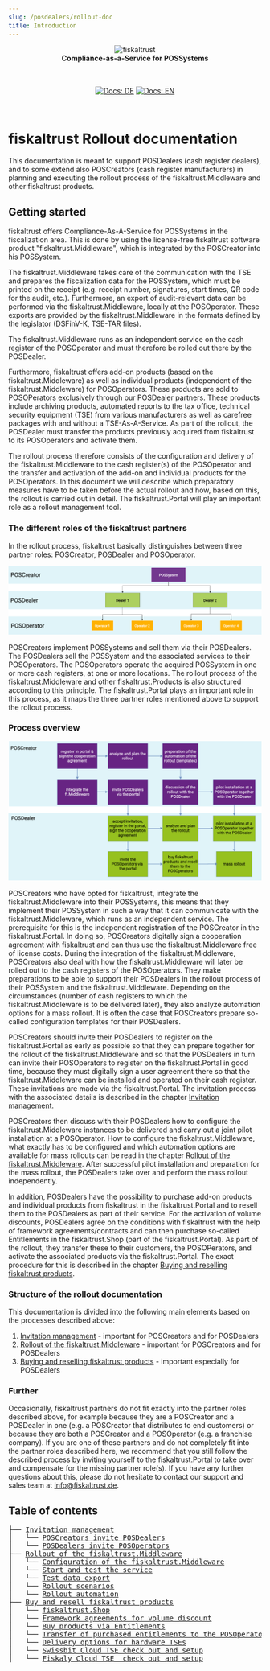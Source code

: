 ```yaml
---
slug: /posdealers/rollout-doc
title: Introduction
---
```


<div align="center" className="hide-in-docs">
<img alt="fiskaltrust" src="../images/fiskaltrust-icon.png" width="450" />
<br/>
<strong>Compliance-as-a-Service for POSSystems</strong>
<br/>
<br/>
<br/>
</div>
<p align="center" className="hide-in-docs">
<a href="../de/README.md"><img alt="Docs: DE" src="https://img.shields.io/badge/docs-DE-blue" /></a>
<a href="README.md"><img alt="Docs: EN" src="https://img.shields.io/badge/docs-EN-blue" /></a>
</p>
<br/>

# fiskaltrust Rollout documentation

This documentation is meant to support POSDealers (cash register dealers), and to some extend also POSCreators (cash register manufacturers) in planning and executing the rollout process of the fiskaltrust.Middleware and other fiskaltrust products. 

## Getting started

fiskaltrust offers Compliance-As-A-Service for POSSystems in the fiscalization area. This is done by using the license-free fiskaltrust software product "fiskaltrust.Middleware", which is integrated by the POSCreator into his POSSystem. 

The fiskaltrust.Middleware takes care of the communication with the TSE and prepares the fiscalization data for the POSSystem, which must be printed on the receipt (e.g. receipt number, signatures, start times, QR code for the audit, etc.). Furthermore, an export of audit-relevant data can be performed via the fiskaltrust.Middleware, locally at the POSOperator. These exports are provided by the fiskaltrust.Middleware in the formats defined by the legislator (DSFinV-K, TSE-TAR files). 

The fiskaltrust.Middleware runs as an independent service on the cash register of the POSOperator and must therefore be rolled out there by the POSDealer.

Furthermore, fiskaltrust offers add-on products (based on the fiskaltrust.Middleware) as well as individual products (independent of the fiskaltrust.Middleware) for POSOperators. These products are sold to POSOPerators exclusively through our POSDealer partners. These products include archiving products, automated reports to the tax office, technical security equipment (TSE) from various manufacturers as well as carefree packages with and without a TSE-As-A-Service. As part of the rollout, the POSDealer must transfer the products previously acquired from fiskaltrust to its POSOperators and activate them. 

The rollout process therefore consists of the configuration and delivery of the fiskaltrust.Middleware to the cash register(s) of the POSOperator and the transfer and activation of the add-on and individual products for the POSOperators. In this document we will describe which preparatory measures have to be taken before the actual rollout and how, based on this, the rollout is carried out in detail. The fiskaltrust.Portal will play an important role as a rollout management tool.

### The different roles of the fiskaltrust partners

In the rollout process, fiskaltrust basically distinguishes between three partner roles: POSCreator, POSDealer and POSOperator. 



![partner roles](images/partner-roles.png "partner roles")



POSCreators implement POSSystems and sell them via their POSDealers. The POSDealers sell the POSSystem and the associated services to their POSOperators. The POSOperators operate the acquired POSSystem in one or more cash registers, at one or more locations. The rollout process of the fiskaltrust.Middleware and other fiskaltrust.Products is also structured according to this principle. The fiskaltrust.Portal plays an important role in this process, as it maps the three partner roles mentioned above to support the rollout process.

### Process overview

![process overview](images/process-1.png "process overview")

POSCreators who have opted for fiskaltrust, integrate the fiskaltrust.Middleware into their POSSystems, this means that they implement their POSSystem in such a way that it can communicate with the fiskaltrust.Middleware, which runs as an independent service. The prerequisite for this is the independent registration of the POSCreator in the fiskaltrust.Portal. In doing so, POSCreators digitally sign a cooperation agreement with fiskaltrust and can thus use the fiskaltrust.Middleware free of license costs. During the integration of the fiskaltrust.Middleware, POSCreators also deal with how the fiskaltrust.Middleware will later be rolled out to the cash registers of the POSOperators. They make preparations to be able to support their POSDealers in the rollout process of their POSSystem and the fiskaltrust.Middleware. Depending on the circumstances (number of cash registers to which the fiskaltrust.Middleware is to be delivered later), they also analyze automation options for a mass rollout. It is often the case that POSCreators prepare so-called configuration templates for their POSDealers.

POSCreators should invite their POSDealers to register on the fiskaltrust.Portal as early as possible so that they can prepare together for the rollout of the fiskaltrust.Middleware and so that the POSDealers in turn can invite their POSOperators to register on the fiskaltrust.Portal in good time, because they must digitally sign a user agreement there so that the fiskaltrust.Middleware can be installed and operated on their cash register. These invitations are made via the fiskaltrust.Portal. The invitation process with the associated details is described in the chapter [Invitation management](./invitation-management/README.md).

POSCreators then discuss with their POSDealers how to configure the fiskaltrust.Middleware instances to be delivered and carry out a joint pilot installation at a POSOperator. How to configure the fiskaltrust.Middleware, what exactly has to be configured and which automation options are available for mass rollouts can be read in the chapter [Rollout of the fiskaltrust.Middleware](./middleware/README.md). After successful pilot installation and preparation for the mass rollout, the POSDealers take over and perform the mass rollout independently.

In addition, POSDealers have the possibility to purchase add-on products and individual products from fiskaltrust in the fiskaltrust.Portal and to resell them to the POSDealers as part of their service. For the activation of volume discounts, POSDealers agree on the conditions with fiskaltrust with the help of framework agreements/contracts and can then purchase so-called Entitlements in the fiskaltrust.Shop (part of the fiskaltrust.Portal). As part of the rollout, they transfer these to their customers, the POSOPerators, and activate the associated products via the fiskaltrust.Portal. The exact procedure for this is described in the chapter [Buying and reselling fiskaltrust products](./shop/README.md).

### Structure of the rollout documentation

This documentation is divided into the following main elements based on the processes described above:

1. [Invitation management](./invitation-management/README.md) - important for POSCreators and for POSDealers
2. [Rollout of the fiskaltrust.Middleware](./middleware/README.md) - important for POSCreators and for POSDealers
3. [Buying and reselling fiskaltrust products](./shop/README.md) - important especially for POSDealers

### Further

Occasionally, fiskaltrust partners do not fit exactly into the partner roles described above, for example because they are a POSCreator and a POSDealer in one (e.g. a POSCreator that distributes to end customers) or because they are both a POSCreator and a POSOperator (e.g. a franchise company). If you are one of these partners and do not completely fit into the partner roles described here, we recommend that you still follow the described process by inviting yourself to the fiskaltrust.Portal to take over and compensate for the missing partner role(s). If you have any further questions about this, please do not hesitate to contact our support and sales team at info@fiskaltrust.de.

<div className="hide-in-docs">

## Table of contents

<pre>
├── <a href="./invitation-management/README.md" title="Invitation management">Invitation management</a>
│   └── <a href="./invitation-managemen/README.md#poscreators-invite-posdealers" title="POSCreators invite POSDealers">POSCreators invite POSDealers</a>
│   └── <a href="./invitation-managemen/README.md#posdealers-invite-posoperators" title="POSDealers invite POSOperators">POSDealers invite POSOperators</a>
├── <a href="./middleware/README.md" title="Middleware">Rollout of the fiskaltrust.Middleware</a>
│   └── <a href="./middleware/README.md#configuration-of-the-fiskaltrustmiddleware" title="Configuration of the fiskaltrust.Middleware">Configuration of the fiskaltrust.Middleware</a>
│   └── <a href="./middleware/README.md#start-and-test-the-service" title="Start and test the service">Start and test the service</a>
│   └── <a href="./middleware/README.md#test-data-export" title="Test data export">Test data export</a>
│   └── <a href="./middleware/README.md#rollout-scenarios" title="Rollout scenarios">Rollout scenarios</a>
│   └── <a href="./middleware/README.md#rollout-automation" title="Rollout automationt">Rollout automation</a>
├── <a href="./shop/README.md" title="Buy and resell fiskaltrust products">Buy and resell fiskaltrust products</a>
│   └── <a href="./shop/README.md#fiskaltrustshop" title="fiskaltrust.Shop">fiskaltrust.Shop</a>
│   └── <a href="./shop/README.md#framework-agreements-for-volume-discount" title="Framework agreements for volume discount">Framework agreements for volume discount</a>
│   └── <a href="./shop/README.md#buy-products-via-entitlements" title="Buy products via Entitlements">Buy products via Entitlements</a>
│   └── <a href="./shop/README.md#transfer-of-purchased-entitlements-to-the-posoperator" title="Transfer of purchased entitlements to the POSOperators">Transfer of purchased entitlements to the POSOperators</a>
│   └── <a href="./shop/README.md#delivery-options-for-hardware-tses" title="Delivery options for hardware TSEs">Delivery options for hardware TSEs</a>
│   └── <a href="./shop/README.md#swissbit-cloud-tse-check-out-and-setup" title="Swissbit Cloud TSE check out and setup">Swissbit Cloud TSE check out and setup</a>
│   └── <a href="./shop/README.md#fiskaly-cloud-tse-check-out-and-setup" title="Fiskaly Cloud TSE  check out and setup">Fiskaly Cloud TSE  check out and setup</a>
</pre>
</div>
